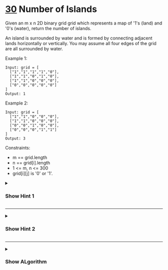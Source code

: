 # [30](https://leetcode.com/problems/number-of-islands/) Number of Islands

Given an m x n 2D binary grid grid which represents a map of '1's (land) and '0's (water), return the number of islands.

An island is surrounded by water and is formed by connecting adjacent lands horizontally or vertically. You may assume all four edges of the grid are all surrounded by water.

Example 1:

```
Input: grid = [
  ["1","1","1","1","0"],
  ["1","1","0","1","0"],
  ["1","1","0","0","0"],
  ["0","0","0","0","0"]
]
Output: 1
```

Example 2:

```
Input: grid = [
  ["1","1","0","0","0"],
  ["1","1","0","0","0"],
  ["0","0","1","0","0"],
  ["0","0","0","1","1"]
]
Output: 3
```

Constraints:

- m == grid.length
- n == grid[i].length
- 1 <= m, n <= 300
- grid[i][j] is '0' or '1'.

<details>
  <summary><h3>Show Hint 1</h3></summary>
  <p>Usual DFS algorithm for 2D matrix for prev row & col, next row & col</p>
</details>

---
<details>
  <summary><h3>Show Hint 2</h3></summary>
  <p>Think about the base case for row & col index. And no recursion need for element which is '0' or already visited. Keep track of visited place.</p>
</details>

---
<details>
  <summary><h3>Show ALgorithm</h3></summary>
  <pre>
    dfs:
      if row isLessThan 0 or col isLessThan 0 or row equals ROWLEN or col equals COLLEN
        return
      if grid.at(row,col) equals '0' or isVisited.at(row,col)
        isVisited.at(row,col) -> 0
      dfs -> call row - 1, col
      dfs -> call row, col + 1
      dfs -> call row + 1, col
      dfs -> call row, col - 1
      
  </pre>
</details>
